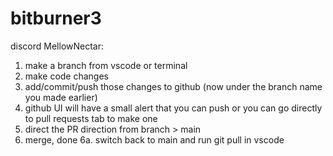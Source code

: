 # bitburner3
discord MellowNectar: 

1. make a branch from vscode or terminal
2. make code changes
3. add/commit/push those changes to github (now under the branch name you made earlier)
4. github UI will have a small alert that you can push or you can go directly to pull requests tab to make one
5. direct the PR direction from branch > main
6. merge, done
6a. switch back to main and run git pull in vscode
